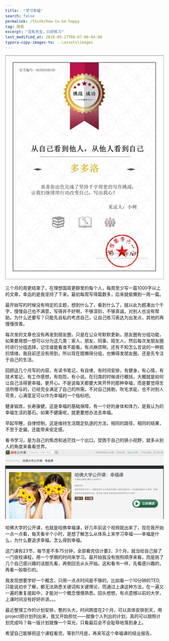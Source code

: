 ```yaml
---
title:  "学习幸福"
search: false
permalink: /think/how-to-be-happy
tag: 随笔
excerpt: "没有天生，只好练习"
last_modified_at: 2018-09-17T08:07:00-04:00
typora-copy-images-to: ..\assets\images
---
```


![1537181833446](../assets/images/1537181833446.png)

三个月的周更结束了，在理想国周更群里的每个人，每周至少写一篇1000字以上的文章，幸运的是我坚持了下来。最初每周写得篇数多，后来就偷懒到一周一篇。

最开始写的时候没有特定的主题，想到什么了，看到什么了，就以此为题凑出个千字，慢慢自己也不满意，写得并不好啊，不够深刻，不够真诚，对别人也没有帮助。为什么还要写？只能先自私的考虑自己，让自己练习表达为出发点，其他的再慢慢改善。

每次发的文章也没有再发到朋友圈，只是在公众号默默更新。朋友圈有分组功能，如果要用想一想可以分为这几类：家人、朋友、同事、陌生人，然后每次发朋友圈时进行分组选择，记住谁能看谁不能看。有点麻烦啊，还有不知怎么言说的一种抵抗情绪，我目前还没有用到，所以现在既懒得分组，也懒得发朋友圈，还是先专注于自己的生活。

回顾这几个月写的内容，有读书笔记，有自律，有时间安排，有健身，有心情，有技术笔记，有工作感想，有抱怨，有小说。在归类的时候进行概括，大概就是如何让自己活得更幸福，更开心。不是说每天都要大笑开怀的那种幸福，而是要觉得生活所赠与的，已经完全满足了自己的所需。不对自己挑剔，吹毛求疵，也不对别人苛责，心满意足可以作为幸福的一个指标吧。

健身锻炼，长寿康健，这是幸福的基础保障，有一个好的身体和体力，是我认为的幸福生活的基石。如果不健康呢，就更要想办法去幸福。

早起早睡，自律控制，这是维持生活既定轨道的方法，相同的路径，相同的结果，不至于走偏，还能带来安定感。

看书学习，是为自己的焦虑和迷茫找一个出口，受困于自己的狭小视野，就多从别人的角度来看看世界。![1537181805395](../assets/images/1537181805395.png)



哈佛大学的公开课，也就是哈佛幸福课，好几年前这个视频就出来了，现在我开始一点一点看，每天看半个小时，是想了解怎么从体系上来学习幸福——幸福是什么，为什么要追求幸福，怎么得到幸福。

这门课有23节，每节差不多75分钟，全部看完估计要2、3个月，就当给自己报了一门夜校课程，用一个学期的时间来学习。最开始我没有按照顺序来看，而是挑了几个自己感兴趣的话题先看，再倒回去从头开始。这和看书一样，先看感兴趣的，再看一般吸引的。

我发现想要学好一个概念，只用一点点时间是不够的，比如看一个10分钟的TED,只能说初步了解，都无法熟悉关键词和关键理论，而通过上课这种方法，在一遍又一遍的重复提起中，才能对一个概念慢慢熟悉。回头想想，有点遗憾以前的大学，上课时间没有好好听讲。。。

最近整理工作的计划安排，整的头大，时间跨度在2个月，可以具体安排到天，用project把计划列出来，我又开始担忧——就像个人列出的计划，真的可以按照计划完成吗？每一版计划就像一个耳光，只看最后会不会耻辱地落到身上。

希望自己能够把这个课程看完，等到11月底，再来写这个幸福课的结业报告。



